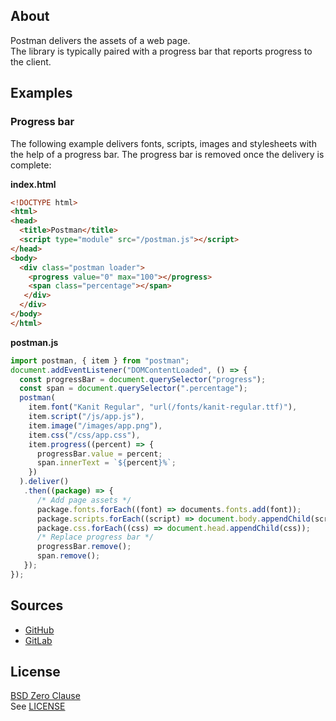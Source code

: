 ## About

Postman delivers the assets of a web page. <br>
The library is typically paired with a progress
bar that reports progress to the client.

## Examples

### Progress bar

The following example delivers fonts, scripts, images
and stylesheets with the help of a progress bar. The
progress bar is removed once the delivery is complete:

**index.html**

```html
<!DOCTYPE html>
<html>
<head>
  <title>Postman</title>
  <script type="module" src="/postman.js"></script>
</head>
<body>
  <div class="postman loader">
    <progress value="0" max="100"></progress>
    <span class="percentage"></span>
   </div>
  </div>
</body>
</html>
```

**postman.js**

```typescript
import postman, { item } from "postman";
document.addEventListener("DOMContentLoaded", () => {
  const progressBar = document.querySelector("progress");
  const span = document.querySelector(".percentage");
  postman(
    item.font("Kanit Regular", "url(/fonts/kanit-regular.ttf)"),
    item.script("/js/app.js"),
    item.image("/images/app.png"),
    item.css("/css/app.css"),
    item.progress((percent) => {
      progressBar.value = percent;
      span.innerText = `${percent}%`;
    })
  ).deliver()
   .then((package) => {
      /* Add page assets */
      package.fonts.forEach((font) => documents.fonts.add(font));
      package.scripts.forEach((script) => document.body.appendChild(script));
      package.css.forEach((css) => document.head.appendChild(css));
      /* Replace progress bar */
      progressBar.remove();
      span.remove();
   });
});
```

## Sources

* [GitHub](https://github.com/0x1eef/postman)
* [GitLab](https://gitlab.com/0x1eef/postman)

## License

[BSD Zero Clause](https://choosealicense.com/licenses/0bsd/)
<br>
See [LICENSE](./LICENSE)

